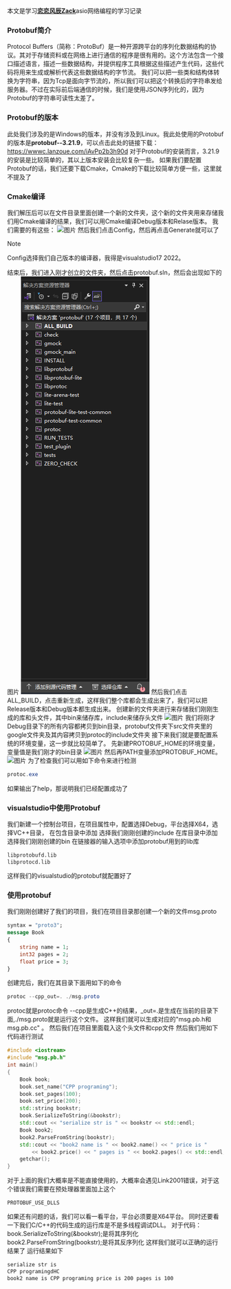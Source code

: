 本文是学习[**恋恋风辰Zack**](https://space.bilibili.com/271469206)asio网络编程的学习记录
### Protobuf简介
Protocol Buffers（简称：ProtoBuf）是一种开源跨平台的序列化数据结构的协议。其对于存储资料或在网络上进行通信的程序是很有用的。这个方法包含一个接口描述语言，描述一些数据结构，并提供程序工具根据这些描述产生代码，这些代码将用来生成或解析代表这些数据结构的字节流。
我们可以把一些类和结构体转换为字符串，因为Tcp是面向字节流的，所以我们可以把这个转换后的字符串发给服务器。不过在实际前后端通信的时候，我们是使用JSON序列化的，因为Protobuf的字符串可读性太差了。

### Protobuf的版本
此处我们涉及的是Windows的版本，并没有涉及到Linux。我此处使用的Protobuf的版本是**protobuf--3.21.9**，可以点击此处的链接下载：https://wwwc.lanzoue.com/iAvPp2b3h90d
对于Protobuf的安装而言，3.21.9的安装是比较简单的，其以上版本安装会比较复杂一些。
如果我们要配置Protobuf的话，我们还要下载Cmake，Cmake的下载比较简单方便一些，这里就不提及了
### Cmake编译
我们解压后可以在文件目录里面创建一个新的文件夹，这个新的文件夹用来存储我们用Cmake编译的结果，我们可以用Cmake编译Debug版本和Relase版本。
我们需要的有这些：
![图片](https://cdn.llfc.club/1684118846421.jpg)
然后我们点击Config，然后再点击Generate就可以了
> [!NOTE]
> Config选择我们自己版本的编译器，我得是visualstudio17 2022。

结束后，我们进入刚才创立的文件夹，然后点击protobuf.sln，然后会出现如下的图片
![图片](https://github.com/FKlightdog/Images/blob/main/ProtobufList.png?raw=true)
然后我们点击ALL_BUILD，点击重新生成，这样我们整个库都会生成出来了，我们可以把Release版本和Debug版本都生成出来。
创建新的文件夹进行来存储我们刚刚生成的库和头文件，其中bin来储存库，include来储存头文件
![图片](https://cdn.llfc.club/1684121373828.jpg)
我们将刚才Debug目录下的所有内容都拷贝到bin目录，protobuf文件夹下src文件夹里的google文件夹及其内容拷贝到protoc的include文件夹
接下来我们就是要配置系统的环境变量，这一步就比较简单了。
先新建PROTOBUF_HOME的环境变量，变量值是我们刚才的bin目录
![图片](https://cdn.llfc.club/1684129895718.jpg)
然后再PATH变量添加PROTOBUF_HOME。
![图片](https://cdn.llfc.club/1684130311229.jpg)
为了检查我们可以用如下命令来进行检测
```powershell
protoc.exe
```
如果输出了help，那说明我们已经配置成功了
### visualstudio中使用Protobuf
我们新建一个控制台项目，在项目属性中，配置选择Debug，平台选择X64，选择VC++目录，
在包含目录中添加 选择我们刚刚创建的include
在库目录中添加 选择我们刚刚创建的bin
在链接器的输入选项中添加protobuf用到的lib库
```dotnetcli
libprotobufd.lib
libprotocd.lib
```
这样我们的visualstudio的protobuf就配置好了
### 使用protobuf
我们刚刚创建好了我们的项目，我们在项目目录那创建一个新的文件msg.proto
```protobuf
syntax = "proto3";
message Book
{
    string name = 1;
    int32 pages = 2;
    float price = 3;
}
```
创建完后，我们在其目录下面用如下的命令
```powershell
protoc --cpp_out=. ./msg.proto
```
protoc就是protoc命令 --cpp是生成C++的结果，_out=.是生成在当前的目录下面,./msg.proto就是运行这个文件。
这样我们就可以生成对应的"msg.pb.h和msg.pb.cc" 。
然后我们在项目里面载入这个头文件和cpp文件
然后我们用如下代码进行测试
```cpp
#include <iostream>
#include "msg.pb.h"
int main()
{
    Book book;
    book.set_name("CPP programing");
    book.set_pages(100);
    book.set_price(200);
    std::string bookstr;
    book.SerializeToString(&bookstr);
    std::cout << "serialize str is " << bookstr << std::endl;
    Book book2;
    book2.ParseFromString(bookstr);
    std::cout << "book2 name is " << book2.name() << " price is " 
        << book2.price() << " pages is " << book2.pages() << std::endl;
    getchar();
}
```
对于上面的我们大概率是不能直接使用的，大概率会遇见Link2001错误，对于这个错误我们需要在预处理器里面加上这个
```dotnetcli
PROTOBUF_USE_DLLS
```
如果还有问题的话，我们可以看一看平台，平台必须要是X64平台。
同时还要看一下我们C/C++的代码生成的运行库是不是多线程调试DLL。
对于代码：
book.SerializeToString(&bookstr);是将其序列化
book2.ParseFromString(bookstr);是将其反序列化
这样我们就可以正确的运行结果了
运行结果如下
```dotnetcli
serialize str is
CPP programingdHC
book2 name is CPP programing price is 200 pages is 100
```
